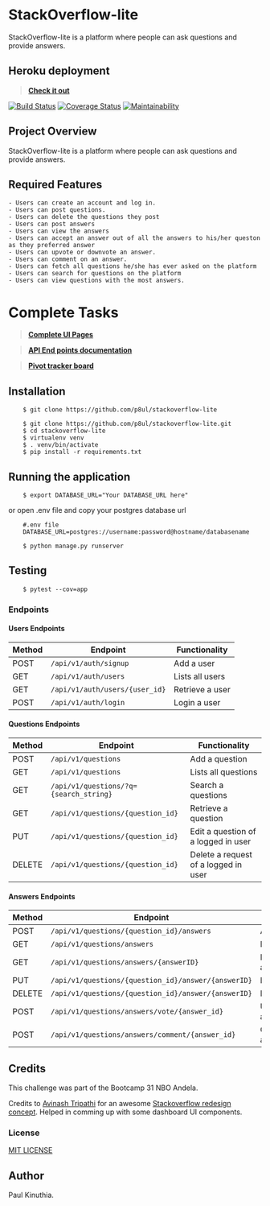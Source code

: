 # StackOverflow-lite
StackOverflow-lite is a platform where people can ask questions and provide answers.

## Heroku deployment
> **[Check it out](https://stackoverflow-paul.herokuapp.com/)**

[![Build Status](https://travis-ci.org/p8ul/stackoverflow-lite.svg?branch=challenge2)](https://travis-ci.org/p8ul/stackoverflow-lite)
[![Coverage Status](https://coveralls.io/repos/github/p8ul/stackoverflow-lite/badge.svg?branch=B%2Fhome)](https://coveralls.io/github/p8ul/stackoverflow-lite?branch=B%2Fhome)
[![Maintainability](https://api.codeclimate.com/v1/badges/1338baa03482bfc84be9/maintainability)](https://codeclimate.com/github/p8ul/stackoverflow-lite/maintainability)

## Project Overview
StackOverflow-lite is a platform where people can ask questions and provide answers.

## Required Features
    - Users can create an account and log in.
    - Users can post questions.
    - Users can delete the questions they post
    - Users can post answers
    - Users can view the answers
    - Users can accept an answer out of all the answers to his/her queston as they preferred answer
    - Users can upvote or downvote an answer.
    - Users can comment on an answer.
    - Users can fetch all questions he/she has ever asked on the platform
    - Users can search for questions on the platform
    - Users can view questions with the most answers.

#  Complete Tasks
 > **[Complete UI Pages](https://p8ul.github.io/stackoverflow-lite/UI/)** 

 >  **[API End points documentation](https://stackoverflowlite2.docs.apiary.io/#reference)**
 
 >  **[Pivot tracker board](https://www.pivotaltracker.com/n/projects/2189597)**


## Installation

```
    $ git clone https://github.com/p8ul/stackoverflow-lite

    $ git clone https://github.com/p8ul/stackoverflow-lite.git
    $ cd stackoverflow-lite
    $ virtualenv venv
    $ . venv/bin/activate
    $ pip install -r requirements.txt   
```
## Running the application
```
    $ export DATABASE_URL="Your DATABASE_URL here"
``` 
or open .env file and copy your postgres database url
```
    #.env file
    DATABASE_URL=postgres://username:password@hostname/databasename
    
    $ python manage.py runserver
```

## Testing
``` 
    $ pytest --cov=app
```

### Endpoints

#### Users Endpoints

Method | Endpoint | Functionality
--- | --- | ---
POST | `/api/v1/auth/signup` | Add a user
GET | `/api/v1/auth/users` | Lists all users
GET | `/api/v1/auth/users/{user_id}` | Retrieve a user
POST | `/api/v1/auth/login` | Login a user

#### Questions Endpoints

Method | Endpoint | Functionality
--- | --- | ---
POST | `/api/v1/questions` | Add a question
GET | `/api/v1/questions` | Lists all questions
GET | `/api/v1/questions/?q={search_string}` | Search a questions
GET | `/api/v1/questions/{question_id}` | Retrieve a question
PUT | `/api/v1/questions/{question_id}` | Edit a question of a logged in user
DELETE | `/api/v1/questions/{question_id}` | Delete a request of a logged in user

#### Answers Endpoints

Method | Endpoint | Functionality
--- | --- | ---
POST | `/api/v1/questions/{question_id}/answers` | Add an answer
GET | `/api/v1/questions/answers` | Lists all answers
GET | `/api/v1/questions/answers/{answerID}` | Retrieve an answer
PUT | `/api/v1/questions/{question_id}/answer/{answerID}` | Edit an answer
DELETE | `/api/v1/questions/{question_id}/answer/{answerID}` | Delete an answer
POST | `/api/v1/questions/answers/vote/{answer_id}` | Upvote/DownVote an answer
POST | `/api/v1/questions/answers/comment/{answer_id}` | Comment on an answer


## Credits
This challenge was part of the Bootcamp 31 NBO Andela.

Credits to [Avinash Tripathi](https://dribbble.com/nashatwork) for an awesome [Stackoverflow redesign concept](https://dribbble.com/shots/2876030-Stackoverflow-redesign?_=1535432246078&utm_source=Clipboard_Shot&utm_campaign=nashatwork&utm_content=Stackoverflow%20redesign&utm_medium=Social_Share). Helped in comming up with some dashboard UI components.

### License
[MIT LICENSE](https://github.com/p8ul/stackoverflow-lite/blob/develop/LICENSE)


## Author
Paul Kinuthia.

